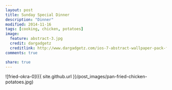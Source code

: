 ```yaml
---
layout: post
title: Sunday Special Dinner
description: "Dinner"
modified: 2014-11-16
tags: [cooking, chicken, potatoes]
image:
  feature: abstract-3.jpg
  credit: dargadgetz
  creditlink: http://www.dargadgetz.com/ios-7-abstract-wallpaper-pack-for-iphone-5-and-ipod-touch-retina/
comments: true

share: true
---
```


![fried-okra-0]({{ site.github.url }}/post_images/pan-fried-chicken-potatoes.jpg)
